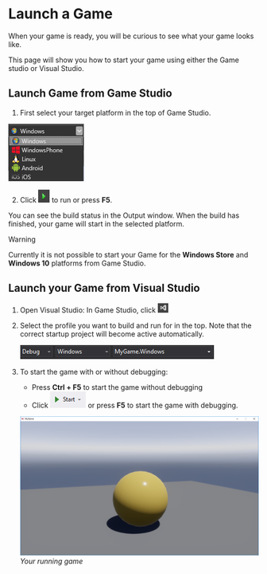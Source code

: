 # Launch a Game

When your game is ready, you will be curious to see what your game looks like. 

This page will show you how to start your game using either the Game studio or Visual Studio.

## Launch Game from Game Studio

  1. First select your target platform in the top of Game Studio.

  ![Platform selection](media/launch-your-game-game-studio-profiles.png)

  2. Click ![Play](media/launch-your-game-play-icon.png) to run or press **F5**.

  You can see the build status in the Output window. When the build has finished, your game will start in the selected platform.

> [!WARNING]
> Currently it is not possible to start your Game for the **Windows Store** and **Windows 10** platforms from Game Studio.

## Launch your Game from Visual Studio

1. Open Visual Studio: In Game Studio, click ![IDE](media/launch-your-game-ide-icon.png)

2. Select the profile you want to build and run for in the top. Note that the correct startup project will become active automatically.

	![Select build profile Visual Studio](media/launch-your-game-visual-studio-profiles.png)
   
3. To start the game with or without debugging:
   * Press **Ctrl + F5** to start the game without debugging
   * Click ![Start button](media/launch-your-game-start-button.png) or press **F5** to start the game with debugging.

   ![MyGame running](media/launch-your-game-mygame-running.png)
   _Your running game_
   